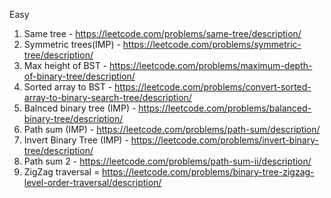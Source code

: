 Easy
1. Same tree - https://leetcode.com/problems/same-tree/description/
2. Symmetric trees(IMP) - https://leetcode.com/problems/symmetric-tree/description/
3. Max height of BST - https://leetcode.com/problems/maximum-depth-of-binary-tree/description/
4. Sorted array to BST - https://leetcode.com/problems/convert-sorted-array-to-binary-search-tree/description/
5. Balnced binary tree (IMP) - https://leetcode.com/problems/balanced-binary-tree/description/
6. Path sum (IMP) - https://leetcode.com/problems/path-sum/description/
7. Invert Binary Tree (IMP) - https://leetcode.com/problems/invert-binary-tree/description/
8. Path sum 2 - https://leetcode.com/problems/path-sum-ii/description/
9. ZigZag traversal = https://leetcode.com/problems/binary-tree-zigzag-level-order-traversal/description/

